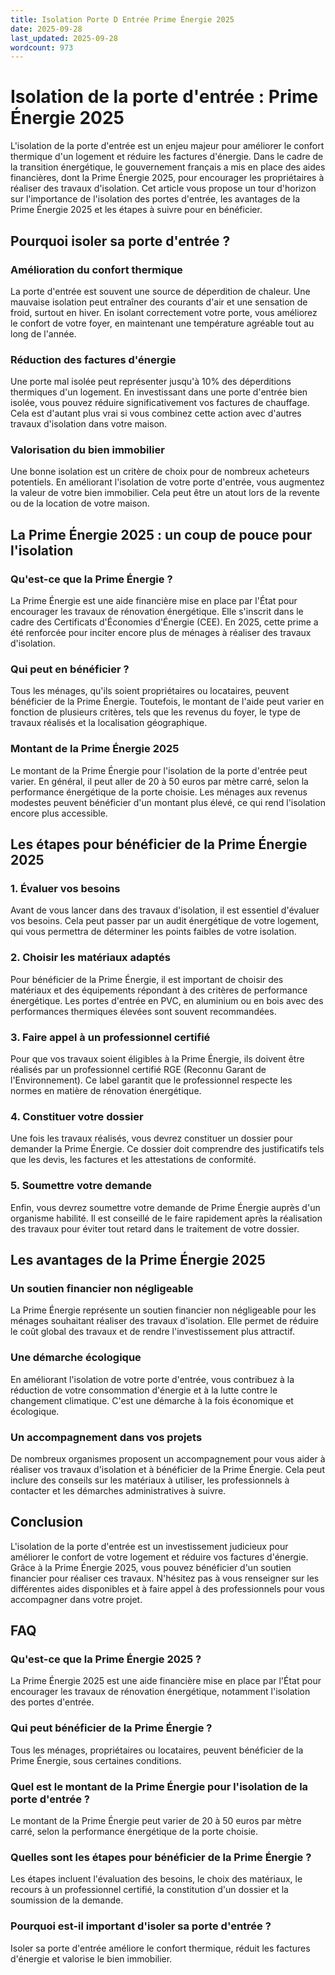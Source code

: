 ```yaml
---
title: Isolation Porte D Entrée Prime Énergie 2025
date: 2025-09-28
last_updated: 2025-09-28
wordcount: 973
---
```


# Isolation de la porte d'entrée : Prime Énergie 2025

L'isolation de la porte d'entrée est un enjeu majeur pour améliorer le confort thermique d'un logement et réduire les factures d'énergie. Dans le cadre de la transition énergétique, le gouvernement français a mis en place des aides financières, dont la Prime Énergie 2025, pour encourager les propriétaires à réaliser des travaux d'isolation. Cet article vous propose un tour d'horizon sur l'importance de l'isolation des portes d'entrée, les avantages de la Prime Énergie 2025 et les étapes à suivre pour en bénéficier.

## Pourquoi isoler sa porte d'entrée ?

### Amélioration du confort thermique

La porte d'entrée est souvent une source de déperdition de chaleur. Une mauvaise isolation peut entraîner des courants d'air et une sensation de froid, surtout en hiver. En isolant correctement votre porte, vous améliorez le confort de votre foyer, en maintenant une température agréable tout au long de l'année.

### Réduction des factures d'énergie

Une porte mal isolée peut représenter jusqu'à 10% des déperditions thermiques d'un logement. En investissant dans une porte d'entrée bien isolée, vous pouvez réduire significativement vos factures de chauffage. Cela est d'autant plus vrai si vous combinez cette action avec d'autres travaux d'isolation dans votre maison.

### Valorisation du bien immobilier

Une bonne isolation est un critère de choix pour de nombreux acheteurs potentiels. En améliorant l'isolation de votre porte d'entrée, vous augmentez la valeur de votre bien immobilier. Cela peut être un atout lors de la revente ou de la location de votre maison.

## La Prime Énergie 2025 : un coup de pouce pour l'isolation

### Qu'est-ce que la Prime Énergie ?

La Prime Énergie est une aide financière mise en place par l'État pour encourager les travaux de rénovation énergétique. Elle s'inscrit dans le cadre des Certificats d'Économies d'Énergie (CEE). En 2025, cette prime a été renforcée pour inciter encore plus de ménages à réaliser des travaux d'isolation.

### Qui peut en bénéficier ?

Tous les ménages, qu'ils soient propriétaires ou locataires, peuvent bénéficier de la Prime Énergie. Toutefois, le montant de l'aide peut varier en fonction de plusieurs critères, tels que les revenus du foyer, le type de travaux réalisés et la localisation géographique.

### Montant de la Prime Énergie 2025

Le montant de la Prime Énergie pour l'isolation de la porte d'entrée peut varier. En général, il peut aller de 20 à 50 euros par mètre carré, selon la performance énergétique de la porte choisie. Les ménages aux revenus modestes peuvent bénéficier d'un montant plus élevé, ce qui rend l'isolation encore plus accessible.

## Les étapes pour bénéficier de la Prime Énergie 2025

### 1. Évaluer vos besoins

Avant de vous lancer dans des travaux d'isolation, il est essentiel d'évaluer vos besoins. Cela peut passer par un audit énergétique de votre logement, qui vous permettra de déterminer les points faibles de votre isolation.

### 2. Choisir les matériaux adaptés

Pour bénéficier de la Prime Énergie, il est important de choisir des matériaux et des équipements répondant à des critères de performance énergétique. Les portes d'entrée en PVC, en aluminium ou en bois avec des performances thermiques élevées sont souvent recommandées.

### 3. Faire appel à un professionnel certifié

Pour que vos travaux soient éligibles à la Prime Énergie, ils doivent être réalisés par un professionnel certifié RGE (Reconnu Garant de l'Environnement). Ce label garantit que le professionnel respecte les normes en matière de rénovation énergétique.

### 4. Constituer votre dossier

Une fois les travaux réalisés, vous devrez constituer un dossier pour demander la Prime Énergie. Ce dossier doit comprendre des justificatifs tels que les devis, les factures et les attestations de conformité.

### 5. Soumettre votre demande

Enfin, vous devrez soumettre votre demande de Prime Énergie auprès d'un organisme habilité. Il est conseillé de le faire rapidement après la réalisation des travaux pour éviter tout retard dans le traitement de votre dossier.

## Les avantages de la Prime Énergie 2025

### Un soutien financier non négligeable

La Prime Énergie représente un soutien financier non négligeable pour les ménages souhaitant réaliser des travaux d'isolation. Elle permet de réduire le coût global des travaux et de rendre l'investissement plus attractif.

### Une démarche écologique

En améliorant l'isolation de votre porte d'entrée, vous contribuez à la réduction de votre consommation d'énergie et à la lutte contre le changement climatique. C'est une démarche à la fois économique et écologique.

### Un accompagnement dans vos projets

De nombreux organismes proposent un accompagnement pour vous aider à réaliser vos travaux d'isolation et à bénéficier de la Prime Énergie. Cela peut inclure des conseils sur les matériaux à utiliser, les professionnels à contacter et les démarches administratives à suivre.

## Conclusion

L'isolation de la porte d'entrée est un investissement judicieux pour améliorer le confort de votre logement et réduire vos factures d'énergie. Grâce à la Prime Énergie 2025, vous pouvez bénéficier d'un soutien financier pour réaliser ces travaux. N'hésitez pas à vous renseigner sur les différentes aides disponibles et à faire appel à des professionnels pour vous accompagner dans votre projet.

## FAQ

### Qu'est-ce que la Prime Énergie 2025 ?

La Prime Énergie 2025 est une aide financière mise en place par l'État pour encourager les travaux de rénovation énergétique, notamment l'isolation des portes d'entrée.

### Qui peut bénéficier de la Prime Énergie ?

Tous les ménages, propriétaires ou locataires, peuvent bénéficier de la Prime Énergie, sous certaines conditions.

### Quel est le montant de la Prime Énergie pour l'isolation de la porte d'entrée ?

Le montant de la Prime Énergie peut varier de 20 à 50 euros par mètre carré, selon la performance énergétique de la porte choisie.

### Quelles sont les étapes pour bénéficier de la Prime Énergie ?

Les étapes incluent l'évaluation des besoins, le choix des matériaux, le recours à un professionnel certifié, la constitution d'un dossier et la soumission de la demande.

### Pourquoi est-il important d'isoler sa porte d'entrée ?

Isoler sa porte d'entrée améliore le confort thermique, réduit les factures d'énergie et valorise le bien immobilier.